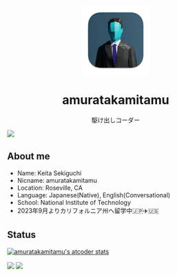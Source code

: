 <p align="center">
    <img src="icon.png" height="160">
    <h1 align="center">amuratakamitamu</h1>
    <p align="center">駆け出しコーダー</p>
</p>



<a href="https://atcoder.jp/users/amuratakamitamu" target="_blank" title="amuratakamitamu"><img src="https://img.shields.io/endpoint?url=https%3A%2F%2Fatcoder-badges.now.sh%2Fapi%2Fatcoder%2Fjson%2Famuratakamitamu" /></a>

## About me
- Name: Keita Sekiguchi
- Nicname: amuratakamitamu
- Location: Roseville, CA
- Language: Japanese(Native), English(Conversational)
- School: National Institute of Technology
- 2023年9月よりカリフォルニア州へ留学中🇯🇵✈️🇺🇸

## Status

[![amuratakamitamu's atcoder stats](https://atcoder-readme-stats.vercel.app/stats/amuratakamitamu?show_history=5&width=450)](https://github.com/iwbc-mzk/atcoder-readme-stats)
<div>
    <img align="center" src="https://github-readme-stats.vercel.app/api?username=amuratakamitamu&show_icons=true&count_private=true&theme=graywhite" />
    <img align="center" src="http://github-profile-summary-cards.vercel.app/api/cards/profile-details?username=amuratakamitamu&theme=graywhite" />
</div>
